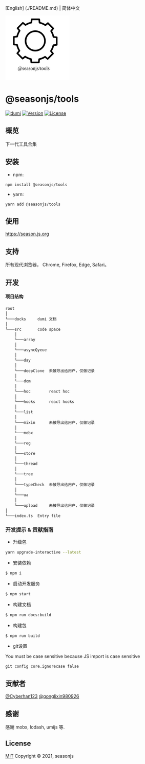 
[English] (./README.md) | 简体中文


<img src="./docs/public/icon.svg" width="200">

# @seasonjs/tools

<p align="center">

[![dumi](https://img.shields.io/badge/docs%20by-dumi-blue)](https://github.com/umijs/dumi)
<a href="https://www.npmjs.com/package/@seasonjs/tools"><img src="https://img.shields.io/npm/v/@seasonjs/tools.svg?sanitize=true" alt="Version"></a>
<a href="https://www.npmjs.com/package/@seasonjs/tools"><img src="https://img.shields.io/npm/l/@seasonjs/tools.svg?sanitize=true" alt="License"></a>

</p>

## 概览

下一代工具合集


## 安装

- npm:

```shell
npm install @seasonjs/tools
```

- yarn:

```shell
yarn add @seasonjs/tools
```

## 使用

https://season.js.org

## 支持

所有现代浏览器， Chrome, Firefox, Edge, Safari。

## 开发


#### 项目结构
```
root
│
└───docks     dumi 文档
│   
└───src       code space
    │   
    └───array 
    │   
    └───asyncQyeue
    │   
    └───day
    │   
    └───deepClone  未被导出给用户，仅做记录
    │   
    └───dom      
    │   
    └───hoc        react hoc
    │   
    └───hooks      react hooks
    │   
    └───list          
    │   
    └───mixin      未被导出给用户，仅做记录
    │   
    └───mobx
    │   
    └───reg
    │   
    └───store
    │   
    └───thread
    │   
    └───tree
    │   
    └───typeCheck  未被导出给用户，仅做记录
    │   
    └───ua
    │   
    └───upload     未被导出给用户，仅做记录
│   
└───index.ts  Entry file
```

### 开发提示 & 贡献指南

- 升级包

```bash
yarn upgrade-interactive --latest
```

- 安装依赖

```bash
$ npm i
```

- 启动开发服务

```bash
$ npm start
```

- 构建文档

```bash
$ npm run docs:build
```

- 构建包

```bash
$ npm run build
```

- git设置
 
You must be case sensitive because JS import is case sensitive

```
git config core.ignorecase false
```
## 贡献者

[@Cyberhan123](https://github.com/cyberhan123)
[@gonglixin980926](https://github.com/gonglixin980926)


## 感谢

感谢 mobx, lodash, umijs 等.

## License

[MIT](LICENSE)
Copyright © 2021, seasonjs
